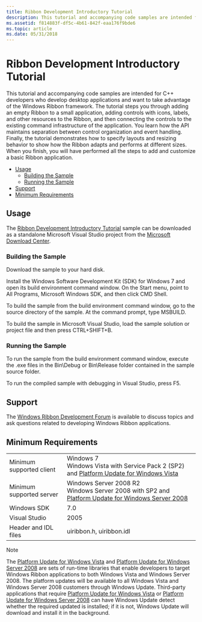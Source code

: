 ```yaml
---
title: Ribbon Development Introductory Tutorial
description: This tutorial and accompanying code samples are intended for C++ developers who develop desktop applications and want to take advantage of the Windows Ribbon framework.
ms.assetid: f814883f-df5c-4b61-842f-eaa176f9bde6
ms.topic: article
ms.date: 05/31/2018
---
```


# Ribbon Development Introductory Tutorial

This tutorial and accompanying code samples are intended for C++ developers who develop desktop applications and want to take advantage of the Windows Ribbon framework. The tutorial steps you through adding an empty Ribbon to a small application, adding controls with icons, labels, and other resources to the Ribbon, and then connecting the controls to the existing command infrastructure of the application. You learn how the API maintains separation between control organization and event handling. Finally, the tutorial demonstrates how to specify layouts and resizing behavior to show how the Ribbon adapts and performs at different sizes. When you finish, you will have performed all the steps to add and customize a basic Ribbon application.

-   [Usage](#usage)
    -   [Building the Sample](#building-the-sample)
    -   [Running the Sample](#running-the-sample)
-   [Support](#support)
-   [Minimum Requirements](#minimum-requirements)

## Usage

The [Ribbon Development Introductory Tutorial](https://go.microsoft.com/fwlink/p/?linkid=137046) sample can be downloaded as a standalone Microsoft Visual Studio project from the [Microsoft Download Center](https://go.microsoft.com/fwlink/p/?linkid=147893).

### Building the Sample

Download the sample to your hard disk.

Install the Windows Software Development Kit (SDK) for Windows 7 and open its build environment command window. On the Start menu, point to All Programs, Microsoft Windows SDK, and then click CMD Shell.

To build the sample from the build environment command window, go to the source directory of the sample. At the command prompt, type MSBUILD.

To build the sample in Microsoft Visual Studio, load the sample solution or project file and then press CTRL+SHIFT+B.

### Running the Sample

To run the sample from the build environment command window, execute the .exe files in the Bin\\Debug or Bin\\Release folder contained in the sample source folder.

To run the compiled sample with debugging in Visual Studio, press F5.

## Support

The [Windows Ribbon Development Forum](https://go.microsoft.com/fwlink/p/?linkid=156613) is available to discuss topics and ask questions related to developing Windows Ribbon applications.

## Minimum Requirements



|                          |                                                                                                                                                                          |
|--------------------------|--------------------------------------------------------------------------------------------------------------------------------------------------------------------------|
| Minimum supported client | Windows 7<br/> Windows Vista with Service Pack 2 (SP2) and [Platform Update for Windows Vista](https://go.microsoft.com/fwlink/p/?linkid=166272)<br/>         |
| Minimum supported server | Windows Server 2008 R2<br/> Windows Server 2008 with SP2 and [Platform Update for Windows Server 2008](https://go.microsoft.com/fwlink/p/?linkid=166272)<br/> |
| Windows SDK              | 7.0                                                                                                                                                                      |
| Visual Studio            | 2005                                                                                                                                                                     |
| Header and IDL files     | uiribbon.h, uiribbon.idl                                                                                                                                                 |



 

> [!Note]  
> The [Platform Update for Windows Vista](https://go.microsoft.com/fwlink/p/?linkid=166272) and [Platform Update for Windows Server 2008](https://go.microsoft.com/fwlink/p/?linkid=166272) are sets of run-time libraries that enable developers to target Windows Ribbon applications to both Windows Vista and Windows Server 2008. The platform updates will be available to all Windows Vista and Windows Server 2008 customers through Windows Update. Third-party applications that require [Platform Update for Windows Vista](https://go.microsoft.com/fwlink/p/?linkid=166272) or [Platform Update for Windows Server 2008](https://go.microsoft.com/fwlink/p/?linkid=166272) can have Windows Update detect whether the required updated is installed; if it is not, Windows Update will download and install it in the background.

 

 

 





